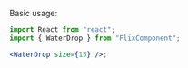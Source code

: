 Basic usage:

```jsx
import React from "react";
import { WaterDrop } from "FlixComponent";

<WaterDrop size={15} />;
```
